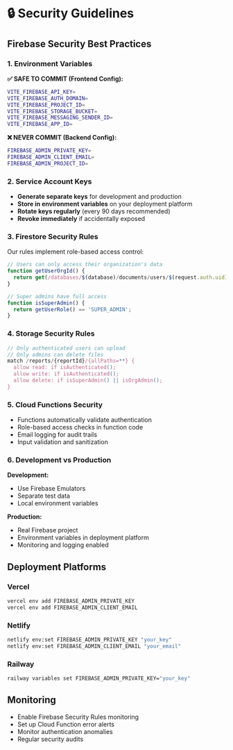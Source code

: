 # 🔒 Security Guidelines

## Firebase Security Best Practices

### 1. Environment Variables

**✅ SAFE TO COMMIT (Frontend Config):**
```bash
VITE_FIREBASE_API_KEY=
VITE_FIREBASE_AUTH_DOMAIN=
VITE_FIREBASE_PROJECT_ID=
VITE_FIREBASE_STORAGE_BUCKET=
VITE_FIREBASE_MESSAGING_SENDER_ID=
VITE_FIREBASE_APP_ID=
```

**❌ NEVER COMMIT (Backend Config):**
```bash
FIREBASE_ADMIN_PRIVATE_KEY=
FIREBASE_ADMIN_CLIENT_EMAIL=
FIREBASE_ADMIN_PROJECT_ID=
```

### 2. Service Account Keys

- **Generate separate keys** for development and production
- **Store in environment variables** on your deployment platform
- **Rotate keys regularly** (every 90 days recommended)
- **Revoke immediately** if accidentally exposed

### 3. Firestore Security Rules

Our rules implement role-based access control:

```javascript
// Users can only access their organization's data
function getUserOrgId() {
  return get(/databases/$(database)/documents/users/$(request.auth.uid)).data.orgId;
}

// Super admins have full access
function isSuperAdmin() {
  return getUserRole() == 'SUPER_ADMIN';
}
```

### 4. Storage Security Rules

```javascript
// Only authenticated users can upload
// Only admins can delete files
match /reports/{reportId}/{allPaths=**} {
  allow read: if isAuthenticated();
  allow write: if isAuthenticated();
  allow delete: if isSuperAdmin() || isOrgAdmin();
}
```

### 5. Cloud Functions Security

- Functions automatically validate authentication
- Role-based access checks in function code
- Email logging for audit trails
- Input validation and sanitization

### 6. Development vs Production

**Development:**
- Use Firebase Emulators
- Separate test data
- Local environment variables

**Production:**
- Real Firebase project
- Environment variables in deployment platform
- Monitoring and logging enabled

## Deployment Platforms

### Vercel
```bash
vercel env add FIREBASE_ADMIN_PRIVATE_KEY
vercel env add FIREBASE_ADMIN_CLIENT_EMAIL
```

### Netlify
```bash
netlify env:set FIREBASE_ADMIN_PRIVATE_KEY "your_key"
netlify env:set FIREBASE_ADMIN_CLIENT_EMAIL "your_email"
```

### Railway
```bash
railway variables set FIREBASE_ADMIN_PRIVATE_KEY="your_key"
```

## Monitoring

- Enable Firebase Security Rules monitoring
- Set up Cloud Function error alerts
- Monitor authentication anomalies
- Regular security audits